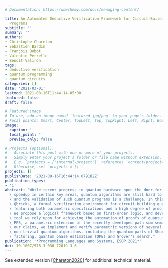 ```yaml
---
# Documentation: https://wowchemy.com/docs/managing-content/

title: An Automated Deductive Verification Framework for Circuit-Building Quantum
  Programs
subtitle: ''
summary: ''
authors:
- Christophe Chareton
- Sébastien Bardin
- François Bobot
- Valentin Perrelle
- Benoît Valiron
tags:
- deductive verification
- quantum programming
- quantum circuits
categories: []
date: '2021-03-01'
lastmod: 2021-08-16T11:44:14-05:00
featured: false
draft: false

# Featured image
# To use, add an image named `featured.jpg/png` to your page's folder.
# Focal points: Smart, Center, TopLeft, Top, TopRight, Left, Right, BottomLeft, Bottom, BottomRight.
image:
  caption: ''
  focal_point: ''
  preview_only: false

# Projects (optional).
#   Associate this post with one or more of your projects.
#   Simply enter your project's folder or file name without extension.
#   E.g. `projects = ["internal-project"]` references `content/project/deep-learning/index.md`.
#   Otherwise, set `projects = []`.
projects: []
publishDate: '2021-08-16T16:44:14.079182Z'
publication_types:
- '1'
abstract: "While recent progress in quantum hardware open the door for significant\
  \ speedup in certain key areas, quantum algorithms are still hard to implement right,\
  \ and the validation of such quantum programs is a challenge. In this paper we propose\
  \ Qbricks, a formal verification environment for circuit-building quantum programs,\
  \ featuring both parametric specifications and a high degree of proof automation.\
  \ We propose a logical framework based on first-order logic, and develop the main\
  \ tool we rely upon for achieving the automation of proofs of quantum specification:\
  \ PPS, a parametric extension of the recently developed path sum semantics. To back-up\
  \ our claims, we implement and verify parametric versions of several famous and\
  \ non-trivial quantum algorithms, including the quantum parts of Shor's integer\
  \ factoring, quantum phase estimation (QPE) and Grover's search."
publication: '*Programming Languages and Systems, ESOP 2021*'
doi: 10.1007/978-3-030-72019-3_6
---
```

See extended version [[Chareton2020](../Chareton2020)] for additional technical material.